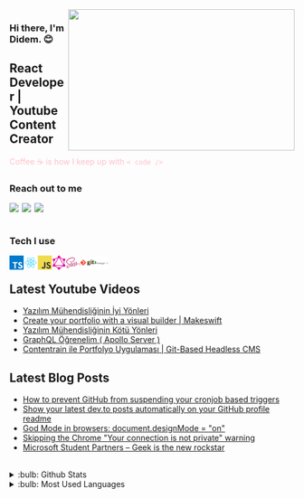 <img src="https://media.giphy.com/media/3oz8xSFr4Uw7d3K0JW/source.gif" align="right" width="400" height="250">

### Hi there, I'm Didem. :blush:

## React Developer | Youtube Content Creator

<font color="pink">Coffee :coffee: is how I keep up with `< code />` </font>

### Reach out to me

[<img  width="22" src="https://unpkg.com/simple-icons@v4/icons/youtube.svg" align="left" />][youtube]
[<img  width="22" src="https://unpkg.com/simple-icons@v4/icons/twitter.svg" align="left" />][twitter]
[<img  width="22" src="https://unpkg.com/simple-icons@v4/icons/linkedin.svg" align="left" />][linkedin]

<br />
<br />

### Tech I use

<img align="left"  src="https://raw.githubusercontent.com/github/explore/80688e429a7d4ef2fca1e82350fe8e3517d3494d/topics/typescript/typescript.png" width="25" height="25" />
<img align="left" src="https://raw.githubusercontent.com/github/explore/80688e429a7d4ef2fca1e82350fe8e3517d3494d/topics/react/react.png" width="25" height="25" />
<img align="left" src="https://raw.githubusercontent.com/github/explore/80688e429a7d4ef2fca1e82350fe8e3517d3494d/topics/javascript/javascript.png" width="25" height="25" />
<img align="left" src="https://raw.githubusercontent.com/github/explore/80688e429a7d4ef2fca1e82350fe8e3517d3494d/topics/graphql/graphql.png" width="25" height="25" />
<img align="left" src="https://raw.githubusercontent.com/github/explore/80688e429a7d4ef2fca1e82350fe8e3517d3494d/topics/sass/sass.png" width="25" height="25" />
<img align="left" src="https://raw.githubusercontent.com/github/explore/80688e429a7d4ef2fca1e82350fe8e3517d3494d/topics/git/git.png" width="25" height="25" />
<img align="left" src="https://raw.githubusercontent.com/github/explore/80688e429a7d4ef2fca1e82350fe8e3517d3494d/topics/mongodb/mongodb.png" width="25" height="25" />

<br />

## Latest Youtube Videos

<!-- YOUTUBE:START -->
- [Yazılım Mühendisliğinin İyi Yönleri](https://www.youtube.com/watch?v=2xpcIm46rHA)
- [Create your portfolio with a visual builder | Makeswift](https://www.youtube.com/watch?v=aqkeoZ9J0P8)
- [Yazılım Mühendisliğinin Kötü Yönleri](https://www.youtube.com/watch?v=E-pO85iTiKI)
- [GraphQL Öğrenelim &lpar; Apollo Server &rpar;](https://www.youtube.com/watch?v=Fy8acWglcVc)
- [Contentrain ile Portfolyo Uygulaması | Git-Based Headless CMS](https://www.youtube.com/watch?v=16h_kXiwGcA)
<!-- YOUTUBE:END -->

## Latest Blog Posts

<!-- BLOG-POST-LIST:START -->
- [How to prevent GitHub from suspending your cronjob based triggers](https://dev.to/gautamkrishnar/how-to-prevent-github-from-suspending-your-cronjob-based-triggers-knf)
- [Show your latest dev.to posts automatically on your GitHub profile readme](https://dev.to/gautamkrishnar/show-your-latest-dev-to-posts-automatically-in-your-github-profile-readme-3nk8)
- [God Mode in browsers: document.designMode = &quot;on&quot;](https://dev.to/gautamkrishnar/god-mode-in-browsers-document-designmode-on-2pmo)
- [Skipping the Chrome &quot;Your connection is not private&quot; warning](https://dev.to/gautamkrishnar/quickbits-1-skipping-the-chrome-your-connection-is-not-private-warning-4kp1)
- [Microsoft Student Partners – Geek is the new rockstar](https://dev.to/gautamkrishnar/microsoft-student-partners--geek-is-the-new-rockstar)
<!-- BLOG-POST-LIST:END -->

<br />

<details>
<summary>:bulb: Github Stats</summary>
<img src="https://github-readme-stats.vercel.app/api?username=codingwithdidem&theme=radical" >
</details>

<details>
<summary>:bulb:  Most Used Languages</summary>
<img src="https://github-readme-stats.vercel.app/api/top-langs/?username=codingwithdidem&layout=compact" >
</details>

[youtube]: https://www.youtube.com/c/codingwithdidem
[twitter]: https://twitter.com/DidemKkkaraasl1
[linkedin]: https://www.linkedin.com/in/didem-k%C3%BCc%C3%BCkkaraaslan-2a2a23140/
